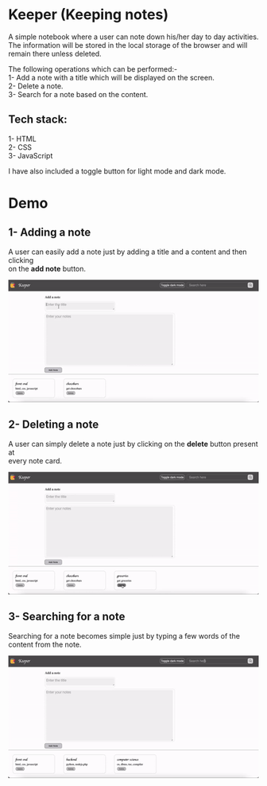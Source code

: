 
# Keeper (Keeping notes)

A simple notebook where a user can note down his/her day to day activities.  
The information will be stored in the local storage of the browser and will 
remain there unless deleted.

The following operations which can be performed:-   
1- Add a note with a title which will be displayed on the screen.  
2- Delete a note.   
3- Search for a note based on the content.  

## **Tech stack:**   
1- HTML   
2- CSS  
3- JavaScript

I have also included a toggle button for light mode and dark mode.



# Demo 
## 1- **Adding a note**   
A user can easily add a note just by adding a title and a content and then clicking   
on the **add note** button.

![](https://github.com/labeshgarg/Notebook/blob/main/GIF/adding.GIF)

## 2- **Deleting a note**   
A user can simply delete a note just by clicking on the **delete** button present at  
every note card.

![](https://github.com/labeshgarg/Notebook/blob/main/GIF/Deleting.GIF)

## 3- **Searching for a note**   
Searching for a note becomes simple just by typing a few words of the content from the note.

![](https://github.com/labeshgarg/Notebook/blob/main/GIF/searching.GIF)


